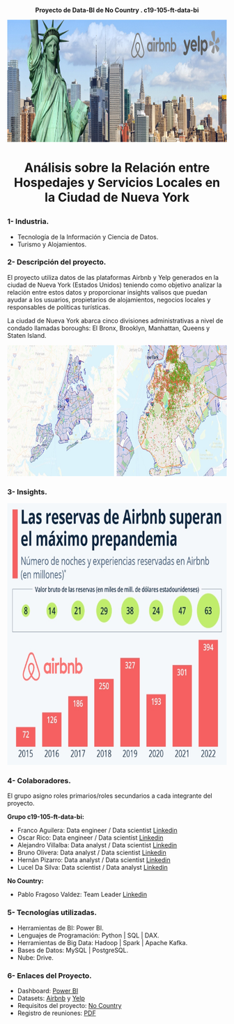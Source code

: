 **<p align="center">Proyecto de Data-BI de No Country . c19-105-ft-data-bi</p>**

<img src="Photo\nueva_york.jpg" width="1010" height="280">

#  **<p align="center">Análisis sobre la Relación entre Hospedajes y Servicios Locales en la Ciudad de Nueva York</p>**


### **1- Industria.**
- Tecnología de la Información y Ciencia de Datos.
- Turismo y Alojamientos.


### **2- Descripción del proyecto.**
El proyecto utiliza datos de las plataformas Airbnb y Yelp generados en la ciudad de Nueva York (Estados Unidos) teniendo como objetivo analizar la relación entre estos datos y proporcionar insights valisos que puedan ayudar a los usuarios, propietarios de alojamientos, negocios locales y responsables de políticas turísticas. 

La ciudad de Nueva York abarca cinco divisiones administrativas a nivel de condado llamadas boroughs: El Bronx, Brooklyn, Manhattan, Queens y Staten Island.

<img src="Photo\mapsNY.jpg" width="1010" height="300">

### **3- Insights.**

<img src="Photo\dato_airbnb.jpg" width="1010" height="600">

### **4- Colaboradores.**
El grupo asigno roles primarios/roles secundarios a cada integrante del proyecto.

**Grupo c19-105-ft-data-bi:**
  - Franco Aguilera:  Data engineer / Data scientist [Linkedin](https://www.linkedin.com/in/franco-aguilera-0686ba255/)
  - Oscar Rico:  Data engineer / Data scientist [Linkedin](https://www.linkedin.com/in/orr21/)
  - Alejandro Villalba: Data analyst / Data scientist [Linkedin](https://www.linkedin.com/in/alevillalba/) 
  - Bruno Olivera: Data analyst / Data scientist [Linkedin](https://www.linkedin.com/in/bruno-olivera-6837a5196/)
  - Hernán Pizarro: Data analyst / Data scientist [Linkedin](https://www.linkedin.com/in/hern%C3%A1n-pizarro-683679268/)
  - Lucel Da Silva: Data scientist / Data analyst [Linkedin](https://www.linkedin.com/in/luceldasilva/) 

**No Country:**
 - Pablo Fragoso Valdez: Team Leader [Linkedin]()


### **5- Tecnologías utilizadas.**
- Herramientas de BI: Power BI.
- Lenguajes de Programación: Python | SQL | DAX.
- Herramientas de Big Data: Hadoop | Spark | Apache Kafka.
- Bases de Datos: MySQL | PostgreSQL.
- Nube: Drive.


### **6- Enlaces del Proyecto.**
- Dashboard: [Power BI]()
- Datasets: [Airbnb](https://insideairbnb.com/) y [Yelp](https://www.yelp.com/dataset)
- Requisitos del proyecto: [No Country](https://drive.google.com/drive/folders/1kH9YZNrl84T8EldJYO_1q81jJXVeh6aq)
- Registro de reuniones: [PDF](https://github.com/No-Country-simulation/c19-105-ft-data-bi/blob/main/Actividades%20semanales.pdf)

